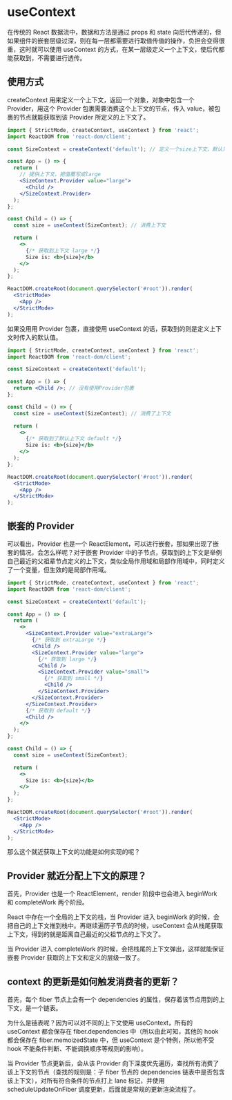 # useContext

在传统的 React 数据流中，数据和方法是通过 props 和 state 向后代传递的，但如果组件的嵌套层级过深，则在每一层都需要进行取值传值的操作，负担会变得很重，这时就可以使用 useContext 的方式，在某一层级定义一个上下文，使后代都能获取到，不需要进行透传。

## 使用方式

createContext 用来定义一个上下文，返回一个对象，对象中包含一个 Provider，用这个 Provider 包裹需要消费这个上下文的节点，传入 value，被包裹的节点就能获取到该 Provider 所定义的上下文了。

```jsx
import { StrictMode, createContext, useContext } from 'react';
import ReactDOM from 'react-dom/client';

const SizeContext = createContext('default'); // 定义一个size上下文，默认为default

const App = () => {
  return (
    // 提供上下文，把值覆写成large
    <SizeContext.Provider value="large">
      <Child />
    </SizeContext.Provider>
  );
};

const Child = () => {
  const size = useContext(SizeContext); // 消费上下文

  return (
    <>
      {/* 获取到上下文 large */}
      Size is: <b>{size}</b>
    </>
  );
};

ReactDOM.createRoot(document.querySelector('#root')).render(
  <StrictMode>
    <App />
  </StrictMode>
);
```

如果没用用 Provider 包裹，直接使用 useContext 的话，获取到的则是定义上下文时传入的默认值。

```jsx
import { StrictMode, createContext, useContext } from 'react';
import ReactDOM from 'react-dom/client';

const SizeContext = createContext('default');

const App = () => {
  return <Child />; // 没有使用Provider包裹
};

const Child = () => {
  const size = useContext(SizeContext); // 消费了上下文

  return (
    <>
      {/* 获取到了默认上下文 default */}
      Size is: <b>{size}</b>
    </>
  );
};

ReactDOM.createRoot(document.querySelector('#root')).render(
  <StrictMode>
    <App />
  </StrictMode>
);
```

## 嵌套的 Provider

可以看出，Provider 也是一个 ReactElement，可以进行嵌套，那如果出现了嵌套的情况，会怎么样呢？对于嵌套 Provider 中的子节点，获取到的上下文是举例自己最近的父祖辈节点定义的上下文，类似全局作用域和局部作用域中，同时定义了一个变量，但生效的是局部作用域。

```jsx
import { StrictMode, createContext, useContext } from 'react';
import ReactDOM from 'react-dom/client';

const SizeContext = createContext('default');

const App = () => {
  return (
    <>
      <SizeContext.Provider value="extraLarge">
        {/* 获取到 extraLarge */}
        <Child />
        <SizeContext.Provider value="large">
          {/* 获取到 large */}
          <Child />
          <SizeContext.Provider value="small">
            {/* 获取到 small */}
            <Child />
          </SizeContext.Provider>
        </SizeContext.Provider>
      </SizeContext.Provider>
      {/* 获取到 default */}
      <Child />
    </>
  );
};

const Child = () => {
  const size = useContext(SizeContext);

  return (
    <>
      Size is: <b>{size}</b>
    </>
  );
};

ReactDOM.createRoot(document.querySelector('#root')).render(
  <StrictMode>
    <App />
  </StrictMode>
);
```

那么这个就近获取上下文的功能是如何实现的呢？

## Provider 就近分配上下文的原理？

首先，Provider 也是一个 ReactElement，render 阶段中也会进入 beginWork 和 completeWork 两个阶段。

React 中存在一个全局的上下文的栈，当 Provider 进入 beginWork 的时候，会把自己的上下文推到栈中。再继续遍历子节点的时候，useContext 会从栈尾获取上下文，得到的就是距离自己最近的父祖节点的上下文了。

当 Provider 进入 completeWork 的时候，会把栈尾的上下文弹出，这样就能保证嵌套 Provider 获取的上下文和定义的层级一致了。

## context 的更新是如何触发消费者的更新？

首先，每个 fiber 节点上会有一个 dependencies 的属性，保存着该节点用到的上下文，是一个链表。

为什么是链表呢？因为可以对不同的上下文使用 useContext，所有的 useContext 都会保存在 fiber.dependencies 中（所以由此可知，其他的 hook 都会保存在 fiber.memoizedState 中，但 useContext 是个特例，所以他不受 hook 不能条件判断、不能调换顺序等规则的影响）。

当 Provider 节点更新后，会从该 Provider 向下深度优先遍历，查找所有消费了该上下文的节点（查找的规则是：子 fiber 节点的 dependencies 链表中是否包含该上下文），对所有符合条件的节点打上 lane 标记，并使用 scheduleUpdateOnFiber 调度更新，后面就是常规的更新渲染流程了。
